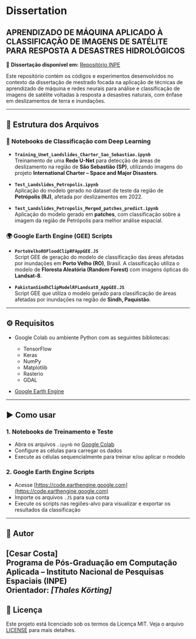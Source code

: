 # Dissertation  
## APRENDIZADO DE MÁQUINA APLICADO À CLASSIFICAÇÃO DE IMAGENS DE SATÉLITE PARA RESPOSTA A DESASTRES HIDROLÓGICOS

🔗 **Dissertação disponível em:** [Repositório INPE](http://mtc-m21d.sid.inpe.br/col/sid.inpe.br/mtc-m21d/2024/02.15.16.13/doc/thisInformationItemHomePage.html)

Este repositório contém os códigos e experimentos desenvolvidos no contexto da dissertação de mestrado focada na aplicação de técnicas de aprendizado de máquina e redes neurais para análise e classificação de imagens de satélite voltadas à resposta a desastres naturais, com ênfase em deslizamentos de terra e inundações.

---

## 📁 Estrutura dos Arquivos

### 🧠 Notebooks de Classificação com Deep Learning

- **`Training_Unet_Landslides_Charter_Sao_Sebastiao.ipynb`**  
  Treinamento de uma **Rede U-Net** para detecção de áreas de deslizamento na região de **São Sebastião (SP)**, utilizando imagens do projeto **International Charter – Space and Major Disasters**.

- **`Test_Landslides_Petropolis.ipynb`**  
  Aplicação do modelo gerado no dataset de teste da região de **Petrópolis (RJ)**, afetada por deslizamentos em 2022.

- **`Test_Landslides_Petropolis_Merged_patches_predict.ipynb`**  
  Aplicação do modelo gerado em **patches**, com classificação sobre a imagem da região de Petrópolis para melhor análise espacial.

### 🌍 Google Earth Engine (GEE) Scripts

- **`PortoVelhoROFloodClipRFAppGEE.JS`**  
  Script GEE de geração do modelo de classificação das áreas afetadas por inundações em **Porto Velho (RO)**, Brasil. A classificação utiliza o modelo de **Floresta Aleatória (Random Forest)** com imagens ópticas do **Landsat-8**.

- **`PakistanSindhClipModelRFLandsat8_AppGEE.JS`**  
  Script GEE que utiliza o modelo gerado para classificação de áreas afetadas por inundações na região de **Sindh, Paquistão**.

---

## ⚙️ Requisitos

- Google Colab ou ambiente Python com as seguintes bibliotecas:
  - TensorFlow
  - Keras
  - NumPy
  - Matplotlib
  - Rasterio
  - GDAL

- [Google Earth Engine](https://earthengine.google.com/)

---

## ▶️ Como usar

### 1. Notebooks de Treinamento e Teste

- Abra os arquivos `.ipynb` no [Google Colab](https://colab.research.google.com)
- Configure as células para carregar os dados
- Execute as células sequencialmente para treinar e/ou aplicar o modelo

### 2. Google Earth Engine Scripts

- Acesse [https://code.earthengine.google.com](https://code.earthengine.google.com)
- Importe os arquivos `.JS` para sua conta
- Execute os scripts nas regiões-alvo para visualizar e exportar os resultados da classificação

---

## 👤 Autor

**[Cesar Costa]**  
Programa de Pós-Graduação em Computação Aplicada – Instituto Nacional de Pesquisas Espaciais (INPE)  
Orientador: *[Thales Körting]*  
---

## 📄 Licença

Este projeto está licenciado sob os termos da Licença MIT. Veja o arquivo [LICENSE](LICENSE) para mais detalhes.
